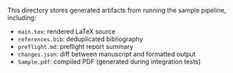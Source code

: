 This directory stores generated artifacts from running the sample pipeline, including:

- `main.tex`: rendered LaTeX source
- `references.bib`: deduplicated bibliography
- `preflight.md`: preflight report summary
- `changes.json`: diff between manuscript and formatted output
- `Sample.pdf`: compiled PDF (generated during integration tests)
